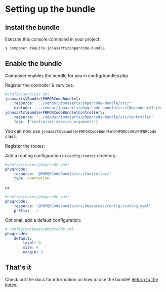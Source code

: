 Setting up the bundle
=====================

## Install the bundle

Execute this console command in your project:

``` bash
$ composer require jonasarts/phpqrcode-bundle
```

## Enable the bundle

Composer enables the bundle for you in config/bundles.php

Register the controller & services:

```yaml
#config/services.yml
jonasarts\Bundle\PHPQRCodeBundle\:
    resource: '../vendor/jonasarts/phpqrcode-bundle/src/*'
    exclude: '../vendor/jonasarts/phpqrcode-bundle/src/{DependencyInjection,lib,Tests}'
jonasarts\Bundle\PHPQRCodeBundle\Controller\:
    resource: '../vendor/jonasarts/phpqrcode-bundle/src/Controller'
    tags: ['controller.service_arguments']
```

You can now use `jonasarts\Bundle\PHPQRCodeBundle\PHPQRCode\PHPQRCode` class.

Register the routes:

Add a routing configuration in `config/routes` directory:

```yaml
#config/routes/phpqrcode.yaml
phpqrcode:
    resource: '@PHPQRCodeBundle/src/Controller/'
    type: annotation
```

or

```yaml
#config/routes/phpqrcode.yaml
phpqrcode:
    resource: "@PHPQRCodeBundle/src/Resources/config/routing.yaml"
    prefix:   /
```

Optional, add a default configuration:

```yaml
# config/packages/phpqrcode.yml
phpqrcode:
    default:
        level: Q
        size: 4
        margin: 3
```

## That's it

Check out the docs for information on how to use the bundle! [Return to the index.](index.md)
